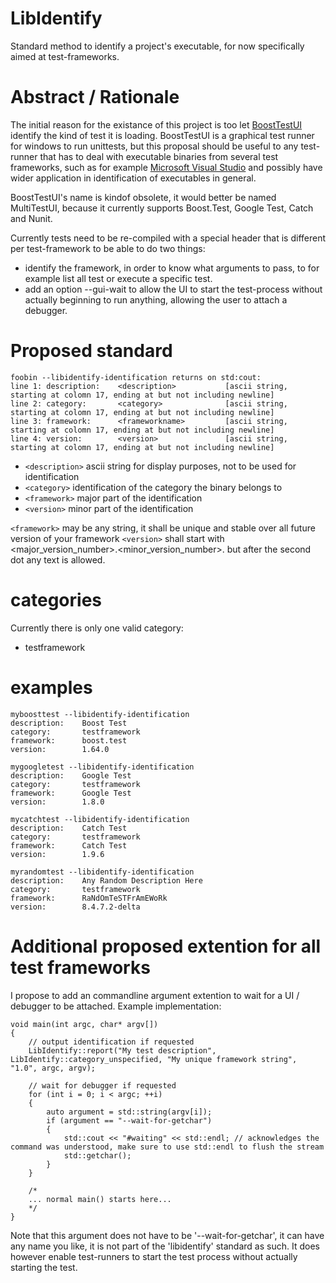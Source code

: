# LibIdentify
Standard method to identify a project's executable, for now specifically aimed at test-frameworks.

# Abstract / Rationale
The initial reason for the existance of this project is too let [BoostTestUI](https://github.com/djeedjay/BoostTestUi) identify the kind of test it is loading. BoostTestUI is a graphical test runner for windows to run unittests, but this proposal should be useful to any test-runner that has to deal with executable binaries from several test frameworks, such as for example [Microsoft Visual Studio](https://www.visualstudio.com/) and possibly have wider application in identification of executables in general.

BoostTestUI's name is kindof obsolete, it would better be named MultiTestUI, because it currently supports Boost.Test, Google Test, Catch and Nunit.

Currently tests need to be re-compiled with a special header that is different per test-framework to be able to do two things:
- identify the framework, in order to know what arguments to pass, to for example list all test or execute a specific test.
- add an option --gui-wait to allow the UI to start the test-process without actually beginning to run anything, allowing the user to attach a debugger.

# Proposed standard

```
foobin --libidentify-identification returns on std:cout:
line 1: description:    <description>           [ascii string, starting at colomn 17, ending at but not including newline]
line 2: category:       <category>              [ascii string, starting at colomn 17, ending at but not including newline]
line 3: framework:      <frameworkname>         [ascii string, starting at colomn 17, ending at but not including newline]
line 4: version:        <version>               [ascii string, starting at colomn 17, ending at but not including newline]
```

- ```<description>``` ascii string for display purposes, not to be used for identification
- ```<category>``` identification of the category the binary belongs to
- ```<framework>``` major part of the identification
- ```<version>``` minor part of the identification 

```<framework>``` may be any string, it shall be unique and stable over all future version of your framework
```<version>``` shall start with <major_version_number>.<minor_version_number>. but after the second dot any text is allowed.

# categories

Currently there is only one valid category:
- testframework

# examples 

```
myboosttest --libidentify-identification
description:    Boost Test
category:       testframework
framework:      boost.test
version:        1.64.0

mygoogletest --libidentify-identification
description:    Google Test 
category:       testframework
framework:      Google Test
version:        1.8.0

mycatchtest --libidentify-identification
description:    Catch Test 
category:       testframework
framework:      Catch Test
version:        1.9.6

myrandomtest --libidentify-identification
description:    Any Random Description Here
category:       testframework
framework:      RaNdOmTeSTFrAmEWoRk
version:        8.4.7.2-delta
```

# Additional proposed extention for all test frameworks

I propose to add an commandline argument extention to wait for a UI / debugger to be attached.
Example implementation:

```
void main(int argc, char* argv[])
{
    // output identification if requested
    LibIdentify::report("My test description", LibIdentify::category_unspecified, "My unique framework string", "1.0", argc, argv);

    // wait for debugger if requested 
    for (int i = 0; i < argc; ++i)
    {
        auto argument = std::string(argv[i]);
        if (argument == "--wait-for-getchar")
        {
            std::cout << "#waiting" << std::endl; // acknowledges the command was understood, make sure to use std::endl to flush the stream
            std::getchar();
        }
    }

    /*
    ... normal main() starts here...
    */
}
```

Note that this argument does not have to be '--wait-for-getchar', it can have any name you like, it is not part of the 'libidentify' standard as such. It does however enable test-runners to start the test process without actually starting the test.


